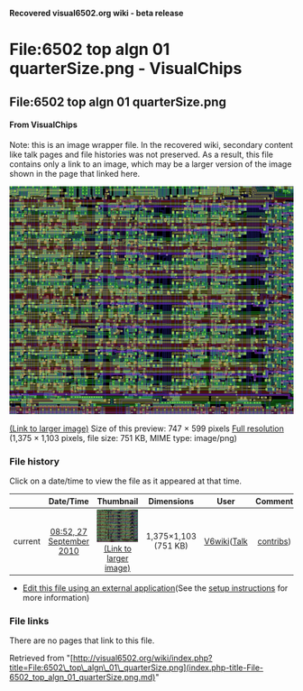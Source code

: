 **Recovered visual6502.org wiki - beta release**

# File:6502 top algn 01 quarterSize.png - VisualChips

## File:6502 top algn 01 quarterSize.png

#### From VisualChips


Note: this is an image wrapper file. In the recovered wiki,
secondary content like talk pages and file histories was
not preserved. As a result, this file contains only a link
to an image, which may be a larger version of the image shown
in the page that linked here.

![File:6502 top algn 01 quarterSize.png](images/thumb/6/68/6502_top_algn_01_quarterSize.png/747px-6502_top_algn_01_quarterSize.png)

[(Link to larger image)](images/6/68/6502_top_algn_01_quarterSize.png)
Size of this preview: 747 × 599 pixels
[Full resolution](images/6/68/6502_top_algn_01_quarterSize.png)‎ (1,375 × 1,103 pixels, file size: 751 KB, MIME type: image/png)

### File history

Click on a date/time to view the file as it appeared at that time.

| | Date/Time | Thumbnail | Dimensions | User | Comment |
|:---:|:---:|:---:|:---:|:---:|:---:|
| current | [08:52, 27 September 2010](images/6/68/6502_top_algn_01_quarterSize.png) | ![Thumbnail for version as of 08:52, 27 September 2010](images/thumb/6/68/6502_top_algn_01_quarterSize.png/120px-6502_top_algn_01_quarterSize.png) [(Link to larger image)](images/6/68/6502_top_algn_01_quarterSize.png) | 1,375×1,103 (751 KB) | [V6wiki](index.php-title-User-V6wiki.md)([Talk](index.php-title-User_talk-V6wiki.md) | [contribs](./index.php%3Ftitle=Special:Contributions/V6wiki.md)) | |

- [Edit this file using an external application](index.php-title-File-6502_top_algn_01_quarterSize.png.md)(See the [setup instructions](http://www.mediawiki.org/wiki/Manual:External_editors) for more information)

### File links

There are no pages that link to this file.

Retrieved from "[http://visual6502.org/wiki/index.php?title=File:6502\_top\_algn\_01\_quarterSize.png](index.php-title-File-6502_top_algn_01_quarterSize.png.md)"

